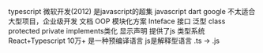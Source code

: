 typescript 微软开发(2012) 是javascript的超集
javascript dart google 不太适合大型项目，企业级开发
文档 OOP 模块化方案
Inteface 接口 泛型
class protected private implements类化 显示声明
提供了js 类型系统
React+Typescript 10万+
是一种预编译语言  js是解释型语言
.ts -> .js
